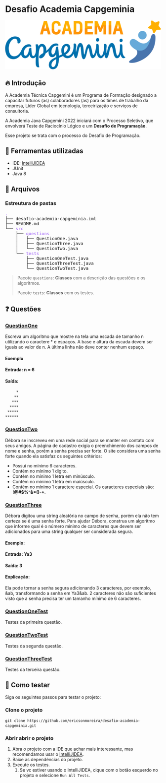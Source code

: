 # Desafio Academia Capgeminia

![cover](.github/logo-capgemini.png)

## :fire: Introdução

A Academia Técnica Capgemini é um Programa de Formação designado a capacitar futuros (as) colaboradores (as) para os 
times de trabalho da empresa, Líder Global em tecnologia, terceirização e serviços de consultoria.

A Academia Java Capgemini 2022 iniciará com o Processo Seletivo, que envolverá Teste de Raciocínio Lógico e um **Desafio
de Programação**. 

Esse projeto se trata com o processo do Desafio de Programação.

## :toolbox: Ferramentas utilizadas

- IDE: [IntelliJIDEA](https://www.jetbrains.com/pt-br/idea/)
- JUnit
- Java 8

## :fist_left: Arquivos

### Estreutura de pastas

<pre><font color="#BD93F9"><b>.</b></font>
├── desafio-academia-capgeminia.iml
├── README.md
└── <font color="#BD93F9"><b>src</b></font>
    ├── <font color="#BD93F9"><b>questions</b></font>
    │   ├── QuestionOne.java
    │   ├── QuestionThree.java
    │   └── QuestionTwo.java
    └── <font color="#BD93F9"><b>tests</b></font>
        ├── QuestionOneTest.java
        ├── QuestionThreeTest.java
        └── QuestionTwoTest.java
</pre>

> Pacote `questions`: **Classes** com a descrição das questões e os algoritmos.
>
> Pacote `tests`: **Classes** com os testes.

## :question: Questões

### [QuestionOne][1]

Escreva um algoritmo que mostre na tela uma escada de tamanho n utilizando o caractere * e espaços. A base e altura da 
escada devem ser iguais ao valor de n. A última linha não deve conter nenhum espaço.

#### Exemplo

#### Entrada: n = 6

#### Saída:

```shell
     *
    **
   ***
  ****
 *****
******
```

### [QuestionTwo][2]

Débora se inscreveu em uma rede social para se manter em contato com seus amigos. A página de cadastro exigia o 
preenchimento dos campos de nome e senha, porém a senha precisa ser forte. O site considera uma senha forte quando ela 
satisfaz os seguintes critérios:

- Possui no mínimo 6 caracteres. 
- Contém no mínimo 1 digito.
- Contém no mínimo 1 letra em minúsculo. 
- Contém no mínimo 1 letra em maiúsculo. 
- Contém no mínimo 1 caractere especial. Os caracteres especiais são: __!@#$%^&*()-+__.

### [QuestionThree][3]

Débora digitou uma string aleatória no campo de senha, porém ela não tem certeza se é uma senha forte. Para ajudar 
Débora, construa um algoritmo que informe qual é o número mínimo de caracteres que devem ser adicionados para uma string
qualquer ser considerada segura.

#### Exemplo:

#### Entrada: Ya3

#### Saída: 3

#### Explicação:

Ela pode tornar a senha segura adicionando 3 caracteres, por exemplo, &ab, transformando a senha em Ya3&ab. 2 caracteres
não são suficientes visto que a senha precisa ter um tamanho mínimo de 6 caracteres.

### [QuestionOneTest][4]

Testes da primeira questão.

### [QuestionTwoTest][5]

Testes da segunda questão.

### [QuestionThreeTest][6]

Testes da terceira questão.

## :test_tube: Como testar

Siga os seguintes passos para testar o projeto:

### Clone o projeto

```shell
git clone https://github.com/ericsonmoreira/desafio-academia-capgeminia.git
```

### Abrir abrir o projeto

1. Abra o projeto com a IDE que achar mais interessante, mas recomendamos usar o 
[IntelliJIDEA](https://www.jetbrains.com/pt-br/idea/).
2. Baixe as dependências do projeto. 
3. Execute os testes.
   1. Se vc estiver usando o IntelliJIDEA, cique com o botão esquerdo no projeto e selecione `Run All Tests`.


[1]: src/questions/QuestionOne.java
[2]: src/questions/QuestionTwo.java
[3]: src/questions/QuestionThree.java
[4]: src/tests/QuestionOneTest.java
[5]: src/tests/QuestionTwoTest.java
[6]: src/tests/QuestionThreeTest.java

